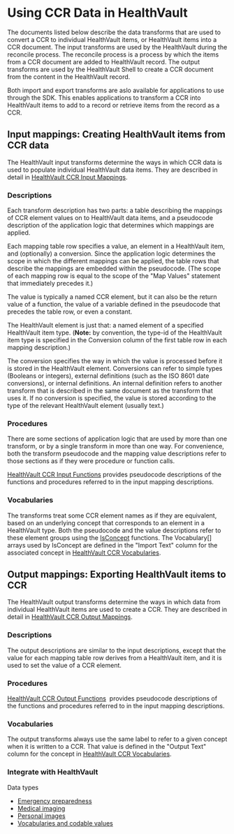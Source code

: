 Using CCR Data in HealthVault
=============================

The documents listed below describe the data transforms that are used to convert a CCR to individual HealthVault items, or HealthVault items into a CCR document. The input transforms are used by the HealthVault during the reconcile process. The reconcile process is a process by which the items from a CCR document are added to HealthVault record. The output transforms are used by the HealthVault Shell to create a CCR document from the content in the HealthVault record.

Both import and export transforms are aslo available for applications to use through the SDK. This enables applications to transform a CCR into HealthVault items to add to a record or retrieve items from the record as a CCR.

Input mappings: Creating HealthVault items from CCR data
--------------------------------------------------------

The HealthVault input transforms determine the ways in which CCR data is used to populate individual HealthVault data items. They are described in detail in <a href="ccr-input-mappings.md" id="PageContent_14108_5">HealthVault CCR Input Mappings</a>.

### Descriptions

Each transform description has two parts: a table describing the mappings of CCR element values on to HealthVault data items, and a pseudocode description of the application logic that determines which mappings are applied.

Each mapping table row specifies a value, an element in a HealthVault item, and (optionally) a conversion. Since the application logic determines the scope in which the different mappings can be applied, the table rows that describe the mappings are embedded within the pseudocode. (The scope of each mapping row is equal to the scope of the "Map Values" statement that immediately precedes it.)

The value is typically a named CCR element, but it can also be the return value of a function, the value of a variable defined in the pseudocode that precedes the table row, or even a constant.

The HealthVault element is just that: a named element of a specified HealthVault item type. (**Note:** by convention, the type-id of the HealthVault item type is specified in the Conversion column of the first table row in each mapping description.)

The conversion specifies the way in which the value is processed before it is stored in the HealthVault element. Conversions can refer to simple types (Booleans or integers), external definitions (such as the ISO 8601 date conversions), or internal definitions. An internal definition refers to another transform that is described in the same document as the transform that uses it. If no conversion is specified, the value is stored according to the type of the relevant HealthVault element (usually text.)

### Procedures

There are some sections of application logic that are used by more than one transform, or by a single transform in more than one way. For convenience, both the transform pseudocode and the mapping value descriptions refer to those sections as if they were procedure or function calls.

<a href="ccr-input-functions.md" id="PageContent_14108_3">HealthVault CCR Input Functions</a> provides pseudocode descriptions of the functions and procedures referred to in the input mapping descriptions.

### Vocabularies

The transforms treat some CCR element names as if they are equivalent, based on an underlying concept that corresponds to an element in a HealthVault type. Both the pseudocode and the value descriptions refer to these element groups using the [IsConcept](https://msdn.microsoft.com/en-us/healthvault/ee663894.aspx) functions. The Vocabulary\[\] arrays used by IsConcept are defined in the "Import Text" column for the associated concept in <a href="ccr-vocabularies.md" id="PageContent_14108_2">HealthVault CCR Vocabularies</a>.

Output mappings: Exporting HealthVault items to CCR
---------------------------------------------------

The HealthVault output transforms determine the ways in which data from individual HealthVault items are used to create a CCR. They are described in detail in <a href="ccr-output-mappings.md" id="PageContent_14108_6">HealthVault CCR Output Mappings</a>.

### Descriptions

The output descriptions are similar to the input descriptions, except that the value for each mapping table row derives from a HealthVault item, and it is used to set the value of a CCR element.

### Procedures

<a href="ccr-output-functions.md" id="PageContent_14108_4">HealthVault CCR Output Functions</a>  provides pseudocode descriptions of the functions and procedures referred to in the input mapping descriptions.

### Vocabularies

The output transforms always use the same label to refer to a given concept when it is written to a CCR. That value is defined in the "Output Text" column for the concept in <a href="ccr-vocabularies.md" id="PageContent_14108_2">HealthVault CCR Vocabularies</a>.

### Integrate with HealthVault

Data types

-   <a href="emergency-preparedness.md" id="RightRailLinkListSection_14108_12">Emergency preparedness</a>
-   <a href="medical-imaging.md" id="RightRailLinkListSection_14108_13">Medical imaging</a>
-   <a href="personal-images.md" id="RightRailLinkListSection_14108_14">Personal images</a>
-   <a href="vocabularies-and-codable-values.md" id="RightRailLinkListSection_14108_15">Vocabularies and codable values</a>

